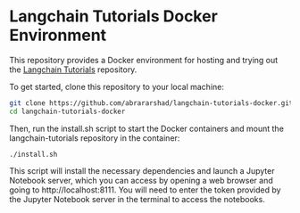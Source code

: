 # Langchain Tutorials Docker Environment

This repository provides a Docker environment for hosting and trying out the [Langchain Tutorials](https://github.com/gkamradt/langchain-tutorials) repository.

To get started, clone this repository to your local machine:

```bash
git clone https://github.com/abrararshad/langchain-tutorials-docker.git
cd langchain-tutorials-docker
```

Then, run the install.sh script to start the Docker containers and mount the langchain-tutorials repository in the container:
```
./install.sh
```

This script will install the necessary dependencies and launch a Jupyter Notebook server, which you can access by opening a web browser and going to http://localhost:8111. You will need to enter the token provided by the Jupyter Notebook server in the terminal to access the notebooks.